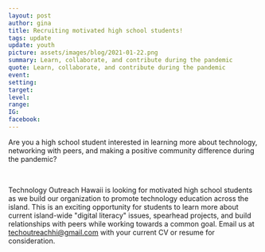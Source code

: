 ```yaml
---
layout: post
author: gina
title: Recruiting motivated high school students!
tags: update
update: youth
picture: assets/images/blog/2021-01-22.png
summary: Learn, collaborate, and contribute during the pandemic
quote: Learn, collaborate, and contribute during the pandemic
event:
setting:
target:
level:
range:
IG:
facebook:
---
```


Are you a high school student interested in learning more about technology,  networking with peers, and making a positive community difference during the pandemic?

<br>

Technology Outreach Hawaii is looking for motivated high school students as we build our organization to promote technology education across the island. This is an exciting opportunity for students to learn more about current island-wide "digital literacy" issues, spearhead projects, and build relationships with peers while working towards a common goal. Email us at techoutreachhi@gmail.com with your current CV or resume for consideration.
